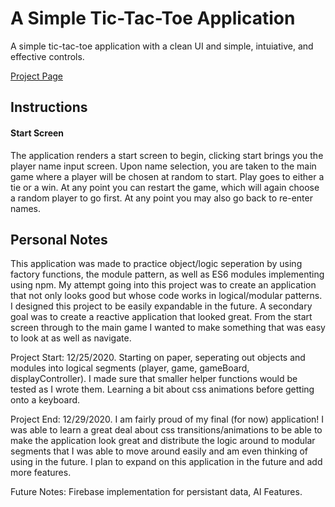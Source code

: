 # A Simple Tic-Tac-Toe Application 
A simple tic-tac-toe application with a clean UI and simple, intuiative, and effective controls. 

[Project Page](https://gerardohidalgo.com/tic-tac-no/)

## Instructions
#### Start Screen
The application renders a start screen to begin, clicking start brings you the player name input screen. Upon name selection, you are taken to the main game where a player will be chosen at random to start. Play goes to either a tie or a win. At any point you can restart the game, which will again choose a random player to go first. At any point you may also go back to re-enter names.


## Personal Notes
This application was made to practice object/logic seperation by using factory functions, the module pattern, as well as ES6 modules implementing using npm. My attempt going into this project was to create an application that not only looks good but whose code works in logical/modular patterns. I designed this project to be easily expandable in the future. A secondary goal was to create a reactive application that looked great. From the start screen through to the main game I wanted to make something that was easy to look at as well as navigate.

Project Start: 12/25/2020. Starting on paper, seperating out objects and modules into logical segments (player, game, gameBoard, displayController). I made sure that smaller helper functions would be tested as I wrote them. Learning a bit about css animations before getting onto a keyboard.

Project End: 12/29/2020. I am fairly proud of my final (for now) application! I was able to learn a great deal about css transitions/animations to be able to make the application look great and distribute the logic around to modular segments that I was able to move around easily and am even thinking of using in the future. I plan to expand on this application in the future and add more features. 

Future Notes: Firebase implementation for persistant data, AI Features. 
